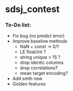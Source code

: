 # sdsj_contest

### To-Do list:
* Fix bug (no predict error)
* Improve baseline methods
  * NaN + const -> 0/1
  * LE float/int ?
  * string unique > 15 ?
  * drop identic columns
  * drop correlations? 
  * mean target encoding?  
* Add smth new
* Golden features
